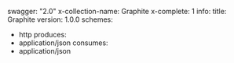 swagger: "2.0"
x-collection-name: Graphite
x-complete: 1
info:
  title: Graphite
  version: 1.0.0
schemes:
- http
produces:
- application/json
consumes:
- application/json